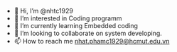 - 👋 Hi, I’m @nhtc1929
- 👀 I’m interested in Coding programm
- 🌱 I’m currently learning Embedded coding
- 💞️ I’m looking to collaborate on system developing.
- 📫 How to reach me nhat.phamc1929@hcmut.edu.vn

<!---
nhtc1929/nhtc1929 is a ✨ special ✨ repository because its `README.md` (this file) appears on your GitHub profile.
You can click the Preview link to take a look at your changes.
--->
